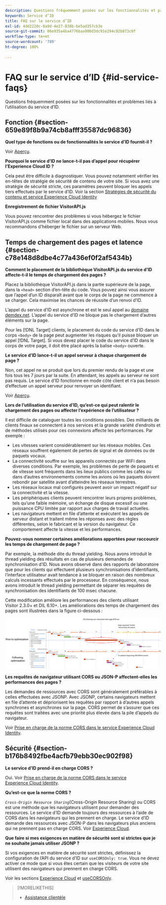 ```yaml
---
description: Questions fréquemment posées sur les fonctionnalités et problèmes liés à l’utilisation du service d’ID.
keywords: Service d’ID
title: FAQ sur le service d’ID
exl-id: 4dd2220c-8a9d-4e27-838b-be5ad357cb3e
source-git-commit: 06e935a4ba4776baa900d3dc91e294c92b873c0f
workflow-type: tm+mt
source-wordcount: '789'
ht-degree: 100%

---
```


# FAQ sur le service d’ID {#id-service-faqs}

Questions fréquemment posées sur les fonctionnalités et problèmes liés à l’utilisation du service d’ID.

## Fonction {#section-659e89f8b9a74cb8afff35587dc96836}

**Quel type de fonctions ou de fonctionnalités le service d’ID fournit-il ?**

Voir  [Aperçu](../introduction/overview.md).

**Pourquoi le service d’ID ne lance-t-il pas d’appel pour récupérer l’Experience Cloud ID ?**

Cela peut être difficile à diagnostiquer. Vous pouvez notamment vérifier les en-têtes de stratégie de sécurité de contenu de votre site. Si vous avez une stratégie de sécurité stricte, ces paramètres peuvent bloquer les appels tiers effectués par le service d’ID. Voir la section [Stratégies de sécurité du contenu et service Experience Cloud Identity](../reference/csp.md#concept-968c423a7392479db0a0d821ae9783e3)

**Enregistrement de fichier VisitorAPI.js**

Vous pouvez rencontrer des problèmes si vous hébergez le fichier VisitorAPI.js comme fichier local dans des applications mobiles. Nous vous recommandons d’héberger le fichier sur un serveur Web.

## Temps de chargement des pages et latence {#section-c78e148d8dbe4c77a436ef0f2af5434b}

**Comment le placement de la bibliothèque VisitorAPI.js du service d’ID affecte-t-il le temps de chargement des pages ?**

Placez la bibliothèque VisitorAPI.js dans la partie supérieure de la page, dans la `<head>` section d’en-tête du code. Vous pouvez ainsi vous assurer que l’appel d’un ID disparaît avant que le corps de la page ne commence à se charger. Cela maximise les chances de réussite d’un renvoi d’ID.

L’appel du service d’ID est asynchrone et est le seul appel au [domaine demdex.net](https://docs.adobe.com/content/help/fr-FR/audience-manager/user-guide/reference/demdex-calls.html). L’appel du service d’ID ne bloque pas le chargement d’autres éléments sur la page.

Pour les [!DNL Target] clients, le placement du code du service d’ID dans le corps `<body>` de la page peut augmenter les risques qu’il puisse bloquer un appel [!DNL Target]. Si vous devez placer le code du service d’ID dans le corps de votre page, il doit être placé après la balise `<body>` ouverte.

**Le service d’ID lance-t-il un appel serveur à chaque chargement de page ?**

Non, cet appel ne se produit que lors du premier rendu de la page et une fois tous les 7 jours par la suite. En attendant, les appels au serveur ne sont pas requis. Le service d’ID fonctionne en mode côté client et n’a pas besoin d’effectuer un appel serveur pour renvoyer un identifiant.

Voir [Aperçu](../introduction/overview.md).

**Lors de l’utilisation du service d’ID, qu’est-ce qui peut ralentir le chargement des pages ou affecter l’expérience de l’utilisateur ?**

Il est difficile de cataloguer toutes les conditions possibles. Des milliards de clients finaux se connectent à nos services et la grande variété d’endroits et de méthodes utilisés pour ces connexions affecte les performances. Par exemple :

* Les vitesses varient considérablement sur les réseaux mobiles. Ces réseaux souffrent également de pertes de signal et de données ou de paquets vocaux.
* La connectivité souffre sur les appareils connectés par WiFi dans diverses conditions. Par exemple, les problèmes de perte de paquets et de vitesse sont fréquents dans les lieux publics comme les cafés ou dans d’autres environnements comme les avions où les paquets doivent rebondir par satellite avant d’atteindre les réseaux terrestres.
* Les réseaux locaux mal configurés peuvent avoir un impact négatif sur la connectivité et la vitesse.
* Les périphériques clients peuvent rencontrer leurs propres problèmes, tels qu’une faible mémoire, un échange de disque excessif ou une puissance CPU limitée par rapport aux charges de travail actuelles.
* Les navigateurs mettent en file d’attente et exécutent les appels de serveur distant et traitent même les réponses avec des règles différentes, selon le fabricant et la version du navigateur. Ce comportement affecte la vitesse et les performances.

**Pouvez-vous nommer certaines améliorations apportées pour raccourcir les temps de chargement de page ?**

Par exemple, la méthode dite du thread yielding. Nous avons introduit le thread yielding des résultats en cas de plusieurs demandes de synchronisation d’ID. Nous avons observé dans des rapports de laboratoire que pour les clients qui effectuent plusieurs synchronisations d’identifiants, l’interface utilisateur avait tendance à se bloquer en raison des nombreux calculs incessants effectués par le processeur. En conséquence, nous avons introduit le thread yielding permettant de séparer les requêtes de synchronisation des identifiants de 100 msec chacune.

Cette modification améliore les performances des clients utilisant Visitor 2.3.0+ et DIL 6.10+. Les améliorations des temps de chargement des pages sont illustrées dans la figure ci-dessous :

![](assets/id_sync_improvements_copy.png)

**Les requêtes de navigateur utilisant CORS ou JSON-P affectent-elles les performances des pages ?**

Les demandes de ressources avec CORS sont généralement préférables à celles effectuées avec JSONP. Avec JSONP, certains navigateurs mettent en file d’attente et dépriorisent les requêtes par rapport à d’autres appels synchrones et asynchrones sur la page. CORS permet de s’assurer que ces requêtes sont traitées avec une priorité plus élevée dans la pile d’appels du navigateur.

Voir [Prise en charge de la norme CORS dans le service Experience Cloud Identity](../reference/cors.md#concept-6c280446990d46d88ba9da15d2dcc758).

## Sécurité {#section-b176b8492fbe4acfb79ebb30ec902f98}

**Le service d’ID prend-il en charge CORS ?**

Oui. Voir [Prise en charge de la norme CORS dans le service Experience Cloud Identity](../reference/cors.md#concept-6c280446990d46d88ba9da15d2dcc758).

**Qu’est-ce que la norme CORS ?**

*`Cross-Origin Resource Sharing`*(Cross-Origin Resource Sharing) ou CORS est une méthode que les navigateurs utilisent pour demander des ressources. Le service d’ID demande toujours des ressources à l’aide de CORS dans les navigateurs qui les prennent en charge. Le service d’ID demande des ressources avec JSON-P dans les navigateurs plus anciens qui ne prennent pas en charge CORS. Voir [Experience Cloud](../reference/cors.md#concept-6c280446990d46d88ba9da15d2dcc758).

**Que faire si mes exigences en matière de sécurité sont si strictes que je ne souhaite jamais utiliser JSONP ?**

Si vos exigences en matière de sécurité sont strictes, définissez la configuration de l’API du service d’ID sur `useCORSOnly: true`. Vous ne devez activer ce mode que si vous êtes certain que les visiteurs de votre site utilisent des navigateurs qui prennent en charge CORS.

Voir les sections [Experience Cloud](../reference/cors.md#concept-6c280446990d46d88ba9da15d2dcc758) et [useCORSOnly](../library/function-vars/use-cors-only.md#reference-8a9a143d838b48d6b23329b84b13e1fa).

>[!MORELIKETHIS]
>
>* [Assistance clientèle](https://helpx.adobe.com/fr/marketing-cloud/contact-support.html)

